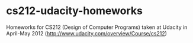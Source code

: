 cs212-udacity-homeworks
=======================

Homeworks for CS212 (Design of Computer Programs) taken at Udacity in April-May 2012
(http://www.udacity.com/overview/Course/cs212)